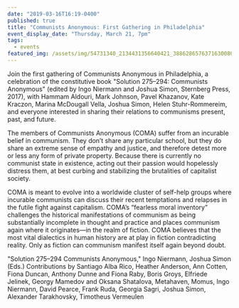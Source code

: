 ```yaml
---
date: "2019-03-16T16:19-0400"
published: true
title: "Communists Anonymous: First Gathering in Philadelphia"
event_display_date: "Thursday, March 21, 7pm"
tags:
  - events
featured_img: /assets/img/54731340_2134431356640421_3886286576371630080_o.jpg
---
```


Join the first gathering of Communists Anonymous in Philadelphia, a celebration of the constitutive book "Solution 275–294: Communists Anonymous" (edited by Ingo Niermann and Joshua Simon, Sternberg Press, 2017), with Hammam Aldouri, Mark Johnson, Pavel Khazanov, Kate Kraczon, Marina McDougall Vella, Joshua Simon, Helen Stuhr-Rommereim, and everyone interested in sharing their relations to communisms present, past, and future.

The members of Communists Anonymous (COMA) suffer from an incurable belief in communism. They don’t share any particular school, but they do share an extreme sense of empathy and justice, and therefore detest more or less any form of private property. Because there is currently no communist state in existence, acting out their passion would hopelessly distress them, at best curbing and stabilizing the brutalities of capitalist society.

COMA is meant to evolve into a worldwide cluster of self-help groups where incurable communists can discuss their recent temptations and relapses in the futile fight against capitalism. COMA’s “fearless moral inventory” challenges the historical manifestations of communism as being substantially incomplete in thought and practice and places communism again where it originates—in the realm of fiction. COMA believes that the most vital dialectics in human history are at play in fiction contradicting reality. Only as fiction can communism manifest itself again beyond doubt.

"Solution 275–294 Communists Anonymous," Ingo Niermann, Joshua Simon (Eds.)
Contributions by Santiago Alba Rico, Heather Anderson, Ann Cotten, Fiona Duncan, Anthony Dunne and Fiona Raby, Boris Groys, Elfriede Jelinek, Georgy Mamedov and Oksana Shatalova, Metahaven, Momus, Ingo Niermann, David Pearce, Frank Ruda, Georgia Sagri, Joshua Simon, Alexander Tarakhovsky, Timotheus Vermeulen
